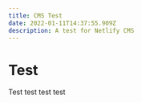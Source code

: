 ```yaml
---
title: CMS Test
date: 2022-01-11T14:37:55.909Z
description: A test for Netlify CMS
---
```

# **Test**

Test test test test